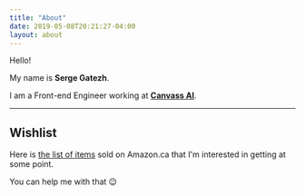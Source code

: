 ```yaml
---
title: "About"
date: 2019-05-08T20:21:27-04:00
layout: about
---
```


Hello!

My name is **Serge Gatezh**.

I am a Front-end Engineer working at [**Canvass AI**](https://www.canvass.io).

---

## Wishlist

Here is [the list of items](https://www.amazon.ca/hz/wishlist/ls/2J5I4HGMFTZ3T?ref_=wl_share) sold on Amazon.ca that I'm interested in getting at some point.

You can help me with that 😉
